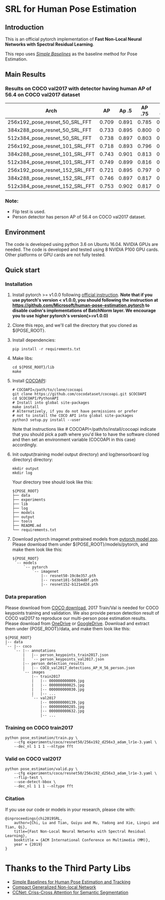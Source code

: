 # SRL for Human Pose Estimation

## Introduction
This is an official pytorch implementation of **Fast Non-Local Neural Networks with Spectral Residual Learning**.

This repo uses [*Simple Baselines*](http://openaccess.thecvf.com/content_ECCV_2018/html/Bin_Xiao_Simple_Baselines_for_ECCV_2018_paper.html) as the baseline method for Pose Estimation. 

## Main Results
### Results on COCO val2017 with detector having human AP of 56.4 on COCO val2017 dataset
| Arch | AP | Ap .5 | AP .75 | AP (M) | AP (L) | AR | AR .5 | AR .75 | AR (M) | AR (L) |
|---|---|---|---|---|---|---|---|---|---|---|
| 256x192_pose_resnet_50_SRL_FFT | 0.709 | 0.891 | 0.785 | 0.674 | 0.779 | 0.768 | 0.932 | 0.836 | 0.723 | 0.832 |
| 384x288_pose_resnet_50_SRL_FFT | 0.733 | 0.895 | 0.800 | 0.694 | 0.806 | 0.786 | 0.934 | 0.848 | 0.740 | 0.853 |
| 512x384_pose_resnet_50_SRL_FFT | 0.738 | 0.897 | 0.803 | 0.696 | 0.815 | 0.790 | 0.934 | 0.849 | 0.741 | 0.860 |
| 256x192_pose_resnet_101_SRL_FFT | 0.718 | 0.893 | 0.796 | 0.684 | 0.787 | 0.776 | 0.935 | 0.844 | 0.733 | 0.839 |
| 384x288_pose_resnet_101_SRL_FFT | 0.743 | 0.901 | 0.813 | 0.705 | 0.815 | 0.797 | 0.941 | 0.860 | 0.753 | 0.861 |
| 512x384_pose_resnet_101_SRL_FFT | 0.749 | 0.899 | 0.816 | 0.711 | 0.823 | 0.801 | 0.938 | 0.862 | 0.757 | 0.865 |
| 256x192_pose_resnet_152_SRL_FFT | 0.721 | 0.895 | 0.797 | 0.688 | 0.791 | 0.780 | 0.937 | 0.849 | 0.737 | 0.842 |
| 384x288_pose_resnet_152_SRL_FFT | 0.746 | 0.897 | 0.817 | 0.708 | 0.819 | 0.801 | 0.939 | 0.864 | 0.757 | 0.864 |
| 512x384_pose_resnet_152_SRL_FFT | 0.753 | 0.902 | 0.817 | 0.715 | 0.826 | 0.804 | 0.940 | 0.861 | 0.760 | 0.868 |


### Note:
- Flip test is used.
- Person detector has person AP of 56.4 on COCO val2017 dataset.

## Environment
The code is developed using python 3.6 on Ubuntu 16.04. NVIDIA GPUs are needed. The code is developed and tested using 8 NVIDIA P100 GPU cards. Other platforms or GPU cards are not fully tested.

## Quick start
### Installation
1. Install pytorch >= v1.0.0 following [official instruction](https://pytorch.org/).
   **Note that if you use pytorch's version < v1.0.0, you should following the instruction at <https://github.com/Microsoft/human-pose-estimation.pytorch> to disable cudnn's implementations of BatchNorm layer. We encourage you to use higher pytorch's version(>=v1.0.0)**
2. Clone this repo, and we'll call the directory that you cloned as ${POSE_ROOT}.
3. Install dependencies:
   ```
   pip install -r requirements.txt
   ```
4. Make libs:
   ```
   cd ${POSE_ROOT}/lib
   make
   ```
5. Install [COCOAPI](https://github.com/cocodataset/cocoapi):
   ```
   # COCOAPI=/path/to/clone/cocoapi
   git clone https://github.com/cocodataset/cocoapi.git $COCOAPI
   cd $COCOAPI/PythonAPI
   # Install into global site-packages
   make install
   # Alternatively, if you do not have permissions or prefer
   # not to install the COCO API into global site-packages
   python3 setup.py install --user
   ```
   Note that instructions like # COCOAPI=/path/to/install/cocoapi indicate that you should pick a path where you'd like to have the software cloned and then set an environment variable (COCOAPI in this case) accordingly.
6. Init output(training model output directory) and log(tensorboard log directory) directory:

   ```
   mkdir output 
   mkdir log
   ```

   Your directory tree should look like this:

   ```
   ${POSE_ROOT}
   ├── data
   ├── experiments
   ├── lib
   ├── log
   ├── models
   ├── output
   ├── tools 
   ├── README.md
   └── requirements.txt
   ```
7. Download pytorch imagenet pretrained models from [pytorch model zoo](https://pytorch.org/docs/stable/model_zoo.html#module-torch.utils.model_zoo). Please download them under ${POSE_ROOT}/models/pytorch, and make them look like this:

   ```
   ${POSE_ROOT}
    `-- models
        `-- pytorch
            `-- imagenet
                |-- resnet50-19c8e357.pth
                |-- resnet101-5d3b4d8f.pth
                |-- resnet152-b121ed2d.pth
   ```

### Data preparation
Please download from [COCO download](http://cocodataset.org/#download), 2017 Train/Val is needed for COCO keypoints training and validation. We also provide person detection result of COCO val2017 to reproduce our multi-person pose estimation results. Please download from [OneDrive](https://1drv.ms/f/s!AhIXJn_J-blWzzDXoz5BeFl8sWM-) or [GoogleDrive](https://drive.google.com/drive/folders/1fRUDNUDxe9fjqcRZ2bnF_TKMlO0nB_dk?usp=sharing).
Download and extract them under {POSE_ROOT}/data, and make them look like this:
```
${POSE_ROOT}
|-- data
`-- |-- coco
    `-- |-- annotations
        |   |-- person_keypoints_train2017.json
        |   `-- person_keypoints_val2017.json
        |-- person_detection_results
        |   |-- COCO_val2017_detections_AP_H_56_person.json
        `-- images
            |-- train2017
            |   |-- 000000000009.jpg
            |   |-- 000000000025.jpg
            |   |-- 000000000030.jpg
            |   |-- ... 
            `-- val2017
                |-- 000000000139.jpg
                |-- 000000000285.jpg
                |-- 000000000632.jpg
                |-- ... 
```

### Training on COCO train2017

```
python pose_estimation/train.py \
    --cfg experiments/coco/resnet50/256x192_d256x3_adam_lr1e-3.yaml \
    --dec_nl 1 1 1 --nltype fft
```

### Valid on COCO val2017

```
python pose_estimation/valid.py \
    --cfg experiments/coco/resnet50/256x192_d256x3_adam_lr1e-3.yaml \
    --flip-test \
    --use-detect-bbox \
    --dec_nl 1 1 1 --nltype fft
```

### Citation
If you use our code or models in your research, please cite with:
```
@inproceedings{chi2019SRL,
    author={Chi, Lu and Tian, Guiyu and Mu, Yadong and Xie, Lingxi and Tian, Qi},
    title={Fast Non-Local Neural Networks with Spectral Residual Learning},
    booktitle = {ACM International Conference on Multimedia (MM)},
    year = {2019}
}
```
# Thanks to the Third Party Libs
- [Simple Baselines for Human Pose Estimation and Tracking](https://github.com/microsoft/human-pose-estimation.pytorch)
- [Compact Generalized Non-local Network](https://github.com/KaiyuYue/cgnl-network.pytorch.git)
- [CCNet: Criss-Cross Attention for Semantic Segmentation](https://github.com/speedinghzl/CCNet.git)
